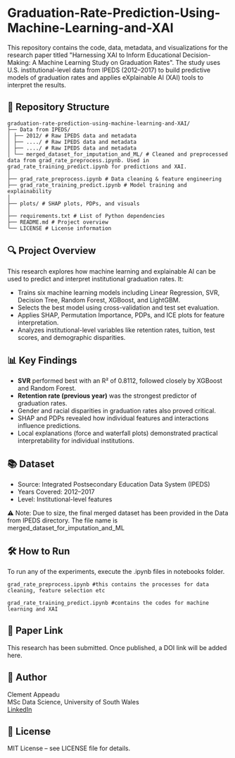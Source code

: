 # Graduation-Rate-Prediction-Using-Machine-Learning-and-XAI

This repository contains the code, data, metadata, and visualizations for the research paper titled "Harnessing XAI to Inform Educational Decision-Making: A Machine Learning Study on Graduation Rates". The study uses U.S. institutional-level data from IPEDS (2012–2017) to build predictive models of graduation rates and applies eXplainable AI (XAI) tools to interpret the results.

## 📁 Repository Structure
```
graduation-rate-prediction-using-machine-learning-and-XAI/
├── Data from IPEDS/
│ ├── 2012/ # Raw IPEDS data and metadata
│ ├── ..../ # Raw IPEDS data and metadata
│ ├── ..../ # Raw IPEDS data and metadata
│ └── merged_dataset_for_imputation_and_ML/ # Cleaned and preprocessed data from grad_rate_preprocess.ipynb. Used in grad_rate_training_predict.ipynb for predictions and XAI.
│
├── grad_rate_preprocess.ipynb # Data cleaning & feature engineering
├── grad_rate_training_predict.ipynb # Model training and explainability
│
├── plots/ # SHAP plots, PDPs, and visuals
│
├── requirements.txt # List of Python dependencies
├── README.md # Project overview
└── LICENSE # License information
```

## 🔍 Project Overview
This research explores how machine learning and explainable AI can be used to predict and interpret institutional graduation rates. It:
- Trains six machine learning models including Linear Regression, SVR, Decision Tree, Random Forest, XGBoost, and LightGBM.
- Selects the best model using cross-validation and test set evaluation.
- Applies SHAP, Permutation Importance, PDPs, and ICE plots for feature interpretation.
- Analyzes institutional-level variables like retention rates, tuition, test scores, and demographic disparities.

## 📊 Key Findings

- **SVR** performed best with an R² of 0.8112, followed closely by XGBoost and Random Forest.
- **Retention rate (previous year)** was the strongest predictor of graduation rates.
- Gender and racial disparities in graduation rates also proved critical.
- SHAP and PDPs revealed how individual features and interactions influence predictions.
- Local explanations (force and waterfall plots) demonstrated practical interpretability for individual institutions.

## 📚 Dataset
- Source: Integrated Postsecondary Education Data System (IPEDS)
- Years Covered: 2012–2017
- Level: Institutional-level features

⚠️ Note: Due to size, the final merged dataset has been provided in the Data from IPEDS directory. The file name is merged_dataset_for_imputation_and_ML

## 🛠 How to Run
To run any of the experiments, execute the .ipynb files in notebooks folder.
```
grad_rate_preprocess.ipynb #this contains the processes for data cleaning, feature selection etc

grad_rate_training_predict.ipynb #contains the codes for machine learning and XAI

```
## 📄 Paper Link
This research has been submitted. Once published, a DOI link will be added here.

## 🧠 Author
Clement Appeadu  
MSc Data Science, University of South Wales  
[LinkedIn](https://www.linkedin.com/in/clement-appeadu-9b6a2b148)

## 📃 License
MIT License – see LICENSE file for details.

